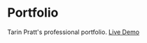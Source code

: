 # **Portfolio**
Tarin Pratt's professional portfolio.
[Live Demo](https://tarinpratt.github.io/portfolio/)